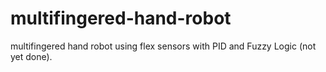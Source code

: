 # multifingered-hand-robot
multifingered hand robot using flex sensors with PID and Fuzzy Logic (not yet done).


